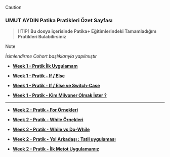 
> [!CAUTION]
> ### UMUT AYDIN Patika Pratikleri Özet Sayfası



>  [!TIP]
**Bu dosya içerisinde Patika+ Eğitimlerindeki Tamamladığım Pratikleri Bulabilirsiniz**



> [!NOTE]
_İsimlendirme Cohort başlıklarıyla yapılmıştır_



+ **[Week 1 - Pratik İlk Uygulamam](https://github.com/aydinumu/PatikaTasks/blob/main/firstTask.cs)** 

+ **[Week 1 - Pratik - If / Else](https://github.com/aydinumu/PatikaTasks/blob/main/ifElse.cs)** 

+ **[Week 1 - Pratik - If / Else ve Switch-Case](https://github.com/aydinumu/PatikaTasks/blob/main/switchCase.cs)**

+ **[Week 1 - Pratik - Kim Milyoner Olmak İster ?](xxxxxx)**

 ----------------------------------------

+ **[Week 2 - Pratik - For Örnekleri ](xxxxxxx)** 

+ **[Week 2 - Pratik - While Örnekleri ](xxxxx)** 

+ **[Week 2 - Pratik - While vs Do-While](xxxxx)** 

+ **[Week 2 - Pratik - Yol Arkadaşı : Tatil uygulaması](xxxxx)**

+ **[Week 2 - Pratik - İlk Metot Uygulamamız](xxxxx)**
